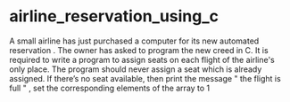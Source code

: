 # airline_reservation_using_c
A small airline has just purchased a computer for its new automated reservation . The owner has asked  to program the new creed in C. It is required to write a program to assign seats on each flight of the  airline's only place. The program should never assign a seat which is already assigned. If there’s no seat  available, then print the message " the flight is full " , set the corresponding elements of the array to 1
